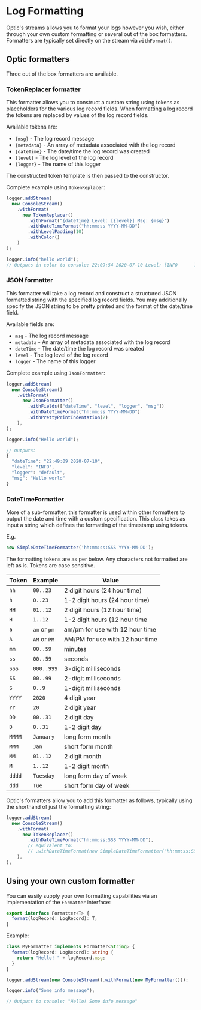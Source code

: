 # Log Formatting

Optic's streams allows you to format your logs however you wish, either through
your own custom formatting or several out of the box formatters.  Formatters
are typically set directly on the stream via `withFormat()`.

## Optic formatters

Three out of the box formatters are available.

### TokenReplacer formatter

This formatter allows you to construct a custom string using tokens as
placeholders for the various log record fields.  When formatting a log record
the tokens are replaced by values of the log record fields.

Available tokens are:
* `{msg}` - The log record message
* `{metadata}` - An array of metadata associated with the log record
* `{dateTime}` - The date/time the log record was created
* `{level}` - The log level of the log record
* `{logger}` - The name of this logger

The constructed token template is then passed to the constructor.

Complete example using `TokenReplacer`:
```typescript
logger.addStream(
  new ConsoleStream()
    .withFormat(
      new TokenReplacer()
        .withFormat("{dateTime} Level: [{level}] Msg: {msg}")
        .withDateTimeFormat("hh:mm:ss YYYY-MM-DD")
        .withLevelPadding(10)
        .withColor()
    )
);

logger.info("hello world");
// Outputs in color to console: 22:09:54 2020-07-10 Level: [INFO      ] Msg: hello world
```

### JSON formatter

This formatter will take a log record and construct a structured JSON formatted
string with the specified log record fields.  You may additionally specify the
JSON string to be pretty printed and the format of the date/time field.

Available fields are:
* `msg` - The log record message
* `metadata` - An array of metadata associated with the log record
* `dateTime` - The date/time the log record was created
* `level` - The log level of the log record
* `logger` - The name of this logger

Complete example using `JsonFormatter`:
```typescript
logger.addStream(
  new ConsoleStream()
    .withFormat(
      new JsonFormatter()
        .withFields(["dateTime", "level", "logger", "msg"])
        .withDateTimeFormat("hh:mm:ss YYYY-MM-DD")
        .withPrettyPrintIndentation(2)
    ),
);

logger.info("Hello world");

// Outputs:
{
  "dateTime": "22:49:09 2020-07-10",
  "level": "INFO",
  "logger": "default",
  "msg": "Hello world"
}
```


### DateTimeFormatter

More of a sub-formatter, this formatter is used within other formatters to 
output the date and time with a custom specification.  This class takes as input
a string which defines the formatting of the timestamp using tokens.

E.g.
```typescript
new SimpleDateTimeFormatter('hh:mm:ss:SSS YYYY-MM-DD');
```
The formatting tokens are as per below.  Any characters not formatted are left
as is.  Tokens are case sensitive.
 
|Token|Example|Value|
|-----|-------|-----|
|`hh` |`00..23`|2 digit hours (24 hour time)|
|`h`  |`0..23`|1-2 digit hours (24 hour time)|
|`HH` |`01..12`|2 digit hours (12 hour time)|
|`H`  |`1..12`|1-2 digit hours (12 hour time|
|`a`|`am` or `pm`|am/pm for use with 12 hour time|
|`A`|`AM` or `PM`|AM/PM for use with 12 hour time|
|`mm` |`00..59`|minutes|
|`ss`|`00..59`|seconds|
|`SSS`|`000..999`|3-digit milliseconds|
|`SS`|`00..99`|2-digit milliseconds|
|`S`|`0..9`|1-digit milliseconds|
|`YYYY`|`2020`|4 digit year|
|`YY`|`20`|2 digit year|
|`DD`|`00..31`|2 digit day|
|`D`|`0..31`|1-2 digit day|
|`MMMM`|`January`|long form month|
|`MMM`|`Jan`|short form month|
|`MM`|`01..12`|2 digit month|
|`M`|`1..12`|1-2 digit month|
|`dddd`|`Tuesday`|long form day of week|
|`ddd`|`Tue`|short form day of week|

Optic's formatters allow you to add this formatter as follows, typically using
the shorthand of just the formatting string:

```typescript
logger.addStream(
  new ConsoleStream()
    .withFormat(
      new TokenReplacer()
        .withDateTimeFormat("hh:mm:ss:SSS YYYY-MM-DD"),
        // equivalent to:
        // .withDateTimeFormat(new SimpleDateTimeFormatter("hh:mm:ss:SSS YYYY-MM-DD"))
    ),
);
```

## Using your own custom formatter

You can easily supply your own formatting capabilities via an implementation of
the `Formatter` interface:
```typescript
export interface Formatter<T> {
  format(logRecord: LogRecord): T;
}
```

Example:
```typescript
class MyFormatter implements Formatter<String> {
  format(logRecord: LogRecord): string {
    return "Hello! " + logRecord.msg;
  }
}

logger.addStream(new ConsoleStream().withFormat(new MyFormatter()));

logger.info("Some info message");

// Outputs to console: "Hello! Some info message"
```